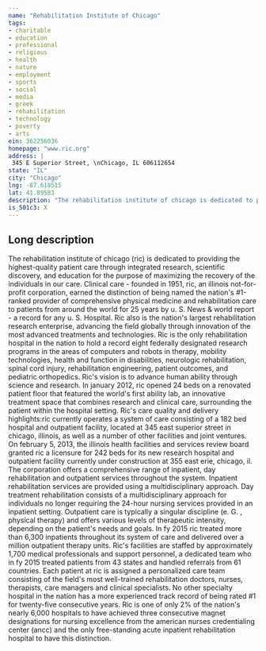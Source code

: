 ```yaml
---
name: "Rehabilitation Institute of Chicago"
tags:
- charitable
- education
- professional
- religious
- health
- nature
- employment
- sports
- social
- media
- greek
- rehabilitation
- technology
- poverty
- arts
ein: 362256036
homepage: "www.ric.org"
address: |
 345 E Superior Street, \nChicago, IL 606112654
state: "IL"
city: "Chicago"
lng: -87.618515
lat: 41.89583
description: "The rehabilitation institute of chicago is dedicated to provide the highest-quality patient care. "
is_501c3: X
---
```


## Long description

The rehabilitation institute of chicago (ric) is dedicated to providing the highest-quality patient care through integrated research, scientific discovery, and education for the purpose of maximizing the recovery of the individuals in our care. Clinical care - founded in 1951, ric, an illinois not-for-profit corporation, earned the distinction of being named the nation's #1-ranked provider of comprehensive physical medicine and rehabilitation care to patients from around the world for 25 years by u. S. News & world report - a record for any u. S. Hospital. Ric also is the nation's largest rehabilitation research enterprise, advancing the field globally through innovation of the most advanced treatments and technologies. Ric is the only rehabilitation hospital in the nation to hold a record eight federally designated research programs in the areas of computers and robots in therapy, mobility technologies, health and function in disabilities, neurologic rehabilitation, spinal cord injury, rehabilitation engineering, patient outcomes, and pediatric orthopedics. Ric's vision is to advance human ability through science and research. In january 2012, ric opened 24 beds on a renovated patient floor that featured the world's first ability lab, an innovative treatment space that combines research and clinical care, surrounding the patient within the hospital setting. Ric's care quality and delivery highlights:ric currently operates a system of care consisting of a 182 bed hospital and outpatient facility, located at 345 east superior street in chicago, illinois, as well as a number of other facilities and joint ventures. On february 5, 2013, the illinois health facilities and services review board granted ric a licensure for 242 beds for its new research hospital and outpatient facility currently under construction at 355 east erie, chicago, il. The corporation offers a comprehensive range of inpatient, day rehabilitation and outpatient services throughout the system. Inpatient rehabilitation services are provided using a multidisciplinary approach. Day treatment rehabilitation consists of a multidisciplinary approach for individuals no longer requiring the 24-hour nursing services provided in an inpatient setting. Outpatient care is typically a singular discipline (e. G. , physical therapy) and offers various levels of therapeutic intensity, depending on the patient's needs and goals. In fy 2015 ric treated more than 6,300 inpatients throughout its system of care and delivered over a million outpatient therapy units. Ric's facilities are staffed by approximately 1,700 medical professionals and support personnel, a dedicated team who in fy 2015 treated patients from 43 states and handled referrals from 61 countries. Each patient at ric is assigned a personalized care team consisting of the field's most well-trained rehabilitation doctors, nurses, therapists, care managers and clinical specialists. No other specialty hospital in the nation has a more experienced track record of being rated #1 for twenty-five consecutive years. Ric is one of only 2% of the nation's nearly 6,000 hospitals to have achieved three consecutive magnet designations for nursing excellence from the american nurses credentialing center (ancc) and the only free-standing acute inpatient rehabilitation hospital to have this distinction. 
